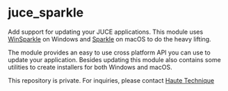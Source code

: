 # juce_sparkle 

Add support for updating your JUCE applications. This module uses [WinSparkle](https://winsparkle.org) on Windows and [Sparkle](https://sparkle-project.org) on macOS to do the heavy lifting. 

The module provides an easy to use cross platform API you can use to update your application. Besides updating this module also contains some utilities to create installers for both Windows and macOS. 

This repository is private. For inquiries, please contact [Haute Technique](mailto:sander@hautetechnique.com)
 
